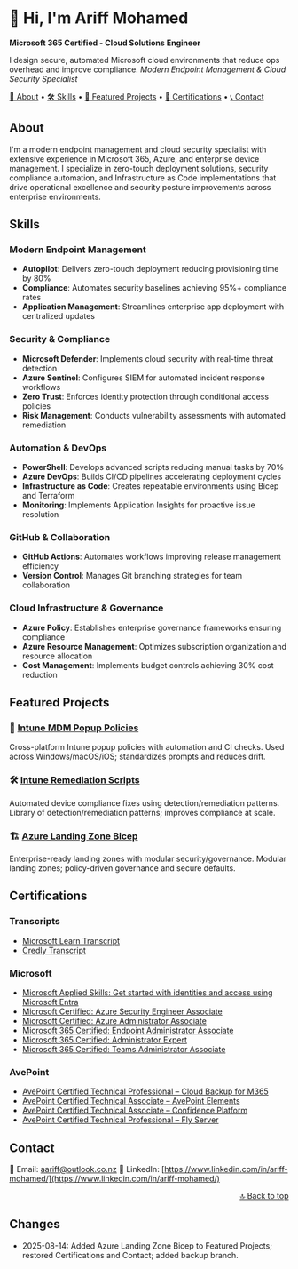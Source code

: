 # 👋 Hi, I'm Ariff Mohamed
**Microsoft 365 Certified - Cloud Solutions Engineer**

I design secure, automated Microsoft cloud environments that reduce ops overhead and improve compliance.
*Modern Endpoint Management & Cloud Security Specialist*

[📖 About](#about) • [🛠️ Skills](#skills) • [🚀 Featured Projects](#featured-projects) • [🏅 Certifications](#certifications) • [📞 Contact](#contact)

## About

I'm a modern endpoint management and cloud security specialist with extensive experience in Microsoft 365, Azure, and enterprise device management. I specialize in zero-touch deployment solutions, security compliance automation, and Infrastructure as Code implementations that drive operational excellence and security posture improvements across enterprise environments.

## Skills

### Modern Endpoint Management
- **Autopilot**: Delivers zero-touch deployment reducing provisioning time by 80%
- **Compliance**: Automates security baselines achieving 95%+ compliance rates
- **Application Management**: Streamlines enterprise app deployment with centralized updates

### Security & Compliance
- **Microsoft Defender**: Implements cloud security with real-time threat detection
- **Azure Sentinel**: Configures SIEM for automated incident response workflows
- **Zero Trust**: Enforces identity protection through conditional access policies
- **Risk Management**: Conducts vulnerability assessments with automated remediation

### Automation & DevOps
- **PowerShell**: Develops advanced scripts reducing manual tasks by 70%
- **Azure DevOps**: Builds CI/CD pipelines accelerating deployment cycles
- **Infrastructure as Code**: Creates repeatable environments using Bicep and Terraform
- **Monitoring**: Implements Application Insights for proactive issue resolution

### GitHub & Collaboration
- **GitHub Actions**: Automates workflows improving release management efficiency
- **Version Control**: Manages Git branching strategies for team collaboration

### Cloud Infrastructure & Governance
- **Azure Policy**: Establishes enterprise governance frameworks ensuring compliance
- **Azure Resource Management**: Optimizes subscription organization and resource allocation
- **Cost Management**: Implements budget controls achieving 30% cost reduction

## Featured Projects

### 🔧 [Intune MDM Popup Policies](https://github.com/a-ariff/Intune-MDM-Popup-Policies-macOS-Safari-Edge-Chrome-and-Windows-Edge-Chrome-)
Cross-platform Intune popup policies with automation and CI checks. Used across Windows/macOS/iOS; standardizes prompts and reduces drift.

### 🛠️ [Intune Remediation Scripts](https://github.com/a-ariff/intune-remediation-scripts)
Automated device compliance fixes using detection/remediation patterns. Library of detection/remediation patterns; improves compliance at scale.

### 🏗️ [Azure Landing Zone Bicep](https://github.com/a-ariff/azure-landing-zone-bicep)
Enterprise-ready landing zones with modular security/governance. Modular landing zones; policy-driven governance and secure defaults.

## Certifications

### Transcripts
- [Microsoft Learn Transcript](https://learn.microsoft.com/en-us/users/ariff-mohamed/transcript/73n4ki5ojwly24p?source=docs&tab=applied-skills-tab)
- [Credly Transcript](https://www.credly.com/users/ariff-mohamed)

### Microsoft
- [Microsoft Applied Skills: Get started with identities and access using Microsoft Entra](https://learn.microsoft.com/api/credentials/share/en-us/Ariff-Mohamed/7CA3C54A4DAAF6D?sharingId=DD420D2859BF1A3C)
- [Microsoft Certified: Azure Security Engineer Associate](https://learn.microsoft.com/api/credentials/share/en-us/Ariff-Mohamed/1DE42D8D3E20360F?sharingId=DD420D2859BF1A3C)
- [Microsoft Certified: Azure Administrator Associate](https://learn.microsoft.com/api/credentials/share/en-us/Ariff-Mohamed/27EA011B0DB995A?sharingId=DD420D2859BF1A3C)
- [Microsoft 365 Certified: Endpoint Administrator Associate](https://learn.microsoft.com/api/credentials/share/en-us/Ariff-Mohamed/5E7B5535D853075?sharingId=DD420D2859BF1A3C)
- [Microsoft 365 Certified: Administrator Expert](https://learn.microsoft.com/api/credentials/share/en-us/Ariff-Mohamed/FFE73C769C6190B1?sharingId=DD420D2859BF1A3C)
- [Microsoft 365 Certified: Teams Administrator Associate](https://learn.microsoft.com/api/credentials/share/en-us/Ariff-A/1FF2E73BDCAE576?sharingId=5996650C026DFF6A)

### AvePoint
- [AvePoint Certified Technical Professional – Cloud Backup for M365](https://www.credly.com/badges/e43592d4-221d-4fea-aa33-262043879856/public_url)
- [AvePoint Certified Technical Associate – AvePoint Elements](https://www.credly.com/badges/f89e8071-97da-4fd9-a62f-b14294b00cda/public_url)
- [AvePoint Certified Technical Associate – Confidence Platform](https://www.credly.com/badges/ca658222-99e5-490b-bb82-c8b55b6de533/public_url)
- [AvePoint Certified Technical Professional – Fly Server](https://www.credly.com/badges/a6c376df-835f-40f9-b3d0-4dfa632c6e71/public_url)

## Contact

📧 Email: [aariff@outlook.co.nz](mailto:aariff@outlook.co.nz)
💼 LinkedIn: [https://www.linkedin.com/in/ariff-mohamed/](https://www.linkedin.com/in/ariff-mohamed/)

<div align="right"><a href="#-hi-im-ariff-mohamed">🔝 Back to top</a></div>

## Changes
- 2025-08-14: Added Azure Landing Zone Bicep to Featured Projects; restored Certifications and Contact; added backup branch.
